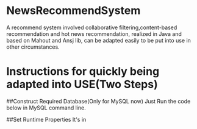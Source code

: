 # NewsRecommendSystem
A recommend system involved collaborative filtering,content-based recommendation and hot news recommendation, realized in Java and based on Mahout and Ansj lib, can be adapted easily to be put into use in other circumstances.

# Instructions for quickly being adapted into USE(Two Steps)
##Construct Required Database(Only for MySQL now)
Just Run the code below in MySQL command line.


##Set Runtime Properties
It's in 
